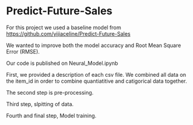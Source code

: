 # Predict-Future-Sales

For this project we used a baseline model from https://github.com/yijiaceline/Predict-Future-Sales

We wanted to improve both the model accuracy and Root Mean Square Error (RMSE).

Our code is published on Neural_Model.ipynb

First, we provided a description of each csv file.
We combined all data on the item_id in order to combine quantiatitive and catigorical data together. 

The second step is pre-processing.

Third step, slpitting of data.

Fourth and final step, Model training.
